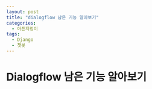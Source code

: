 ```yaml
---
layout: post
title: "dialogflow 남은 기능 알아보기"
categories:
  - 아픈지렁이
tags:
  - Django
  - 챗봇
---
```


# Dialogflow 남은 기능 알아보기

<!--stackedit_data:
eyJoaXN0b3J5IjpbMTU0MTY1MTk4N119
-->